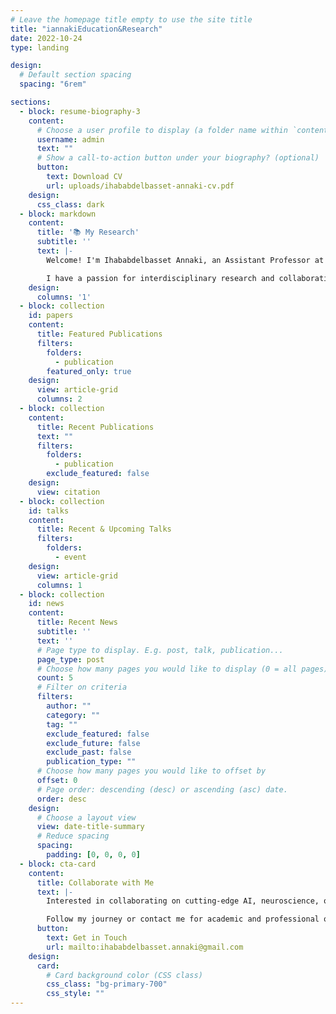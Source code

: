 ```yaml
---
# Leave the homepage title empty to use the site title
title: "iannakiEducation&Research"
date: 2022-10-24
type: landing

design:
  # Default section spacing
  spacing: "6rem"

sections:
  - block: resume-biography-3
    content:
      # Choose a user profile to display (a folder name within `content/authors/`)
      username: admin
      text: ""
      # Show a call-to-action button under your biography? (optional)
      button:
        text: Download CV
        url: uploads/ihababdelbasset-annaki-cv.pdf
    design:
      css_class: dark
  - block: markdown
    content:
      title: '📚 My Research'
      subtitle: ''
      text: |-
        Welcome! I'm Ihababdelbasset Annaki, an Assistant Professor at ESEF - UMP, specializing in AI, Machine Learning, and Virtual Reality. My work focuses on neuroscience and education technologies, aiming to solve real-world problems with AI-driven solutions.

        I have a passion for interdisciplinary research and collaboration. Let’s connect and explore new ideas together!
    design:
      columns: '1'
  - block: collection
    id: papers
    content:
      title: Featured Publications
      filters:
        folders:
          - publication
        featured_only: true
    design:
      view: article-grid
      columns: 2
  - block: collection
    content:
      title: Recent Publications
      text: ""
      filters:
        folders:
          - publication
        exclude_featured: false
    design:
      view: citation
  - block: collection
    id: talks
    content:
      title: Recent & Upcoming Talks
      filters:
        folders:
          - event
    design:
      view: article-grid
      columns: 1
  - block: collection
    id: news
    content:
      title: Recent News
      subtitle: ''
      text: ''
      # Page type to display. E.g. post, talk, publication...
      page_type: post
      # Choose how many pages you would like to display (0 = all pages)
      count: 5
      # Filter on criteria
      filters:
        author: ""
        category: ""
        tag: ""
        exclude_featured: false
        exclude_future: false
        exclude_past: false
        publication_type: ""
      # Choose how many pages you would like to offset by
      offset: 0
      # Page order: descending (desc) or ascending (asc) date.
      order: desc
    design:
      # Choose a layout view
      view: date-title-summary
      # Reduce spacing
      spacing:
        padding: [0, 0, 0, 0]
  - block: cta-card
    content:
      title: Collaborate with Me
      text: |-
        Interested in collaborating on cutting-edge AI, neuroscience, or education technology projects? Reach out, and let's make an impact together!

        Follow my journey or contact me for academic and professional opportunities.
      button:
        text: Get in Touch
        url: mailto:ihababdelbasset.annaki@gmail.com
    design:
      card:
        # Card background color (CSS class)
        css_class: "bg-primary-700"
        css_style: ""
---
```


